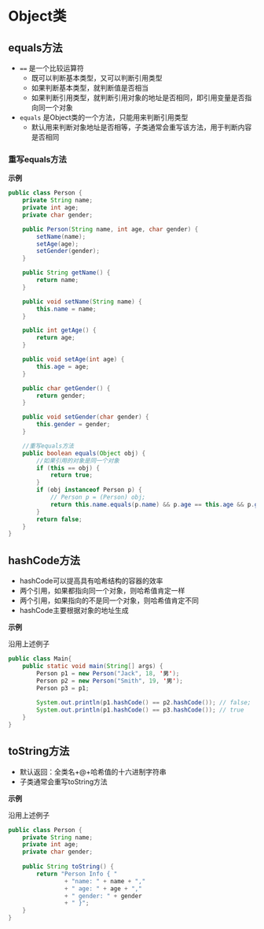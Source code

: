 # Object类

## equals方法

- `==` 是一个比较运算符
	- 既可以判断基本类型，又可以判断引用类型
	- 如果判断基本类型，就判断值是否相当
	- 如果判断引用类型，就判断引用对象的地址是否相同，即引用变量是否指向同一个对象
- `equals` 是Object类的一个方法，只能用来判断引用类型
	- 默认用来判断对象地址是否相等，子类通常会重写该方法，用于判断内容是否相同

### 重写equals方法

**示例**

```Java
public class Person {
    private String name;
    private int age;
    private char gender;

    public Person(String name, int age, char gender) {
        setName(name);
        setAge(age);
        setGender(gender);
    }

    public String getName() {
        return name;
    }

    public void setName(String name) {
        this.name = name;
    }

    public int getAge() {
        return age;
    }

    public void setAge(int age) {
        this.age = age;
    }

    public char getGender() {
        return gender;
    }

    public void setGender(char gender) {
        this.gender = gender;
    }

    //重写equals方法
    public boolean equals(Object obj) {
        //如果引用的对象是同一个对象
        if (this == obj) {
            return true;
        }
        if (obj instanceof Person p) {
            // Person p = (Person) obj;
            return this.name.equals(p.name) && p.age == this.age && p.gender == this.gender;
        }
        return false;
    }
}
```

## hashCode方法

- hashCode可以提高具有哈希结构的容器的效率
- 两个引用，如果都指向同一个对象，则哈希值肯定一样
- 两个引用，如果指向的不是同一个对象，则哈希值肯定不同
- hashCode主要根据对象的地址生成 

**示例**

沿用上述例子

```Java
public class Main{
    public static void main(String[] args) {
        Person p1 = new Person("Jack", 18, '男');
        Person p2 = new Person("Smith", 19, '男');
        Person p3 = p1;
        
        System.out.println(p1.hashCode() == p2.hashCode()); // false;
        System.out.println(p1.hashCode() == p3.hashCode()); // true
    }
}
```

## toString方法

- 默认返回：全类名+@+哈希值的十六进制字符串
- 子类通常会重写toString方法

**示例**

沿用上述例子

```Java
public class Person {
    private String name;
    private int age;
    private char gender;
    
    public String toString() {
        return "Person Info { "
            	+ "name: " + name + ","
            	+ " age: " + age + ","
            	+ " gender: " + gender
            	+ " }";
    }
}
```
